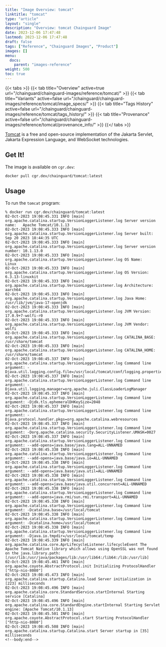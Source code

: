 ```yaml
---
title: "Image Overview: tomcat"
linktitle: "tomcat"
type: "article"
layout: "single"
description: "Overview: tomcat Chainguard Image"
date: 2023-12-06 17:47:48
lastmod: 2023-12-06 17:47:48
draft: false
tags: ["Reference", "Chainguard Images", "Product"]
images: []
menu: 
  docs: 
    parent: "images-reference"
weight: 500
toc: true
---
```


{{< tabs >}}
{{< tab title="Overview" active=true url="/chainguard/chainguard-images/reference/tomcat/" >}}
{{< tab title="Variants" active=false url="/chainguard/chainguard-images/reference/tomcat/image_specs/" >}}
{{< tab title="Tags History" active=false url="/chainguard/chainguard-images/reference/tomcat/tags_history/" >}}
{{< tab title="Provenance" active=false url="/chainguard/chainguard-images/reference/tomcat/provenance_info/" >}}
{{</ tabs >}}



<!--overview:start-->
[Tomcat](https://tomcat.apache.org/) is a free and open-source implementation of the Jakarta Servlet, Jakarta Expression Language, and WebSocket technologies.
<!--overview:end-->

<!--getting:start-->
## Get It!
The image is available on `cgr.dev`:

```
docker pull cgr.dev/chainguard/tomcat:latest
```
<!--getting:end-->

<!--body:start-->
## Usage

To run the `tomcat` program:

```shell
% docker run cgr.dev/chainguard/tomcat:latest
02-Oct-2023 19:08:45.331 INFO [main] org.apache.catalina.startup.VersionLoggerListener.log Server version name:   Apache Tomcat/10.1.13
02-Oct-2023 19:08:45.333 INFO [main] org.apache.catalina.startup.VersionLoggerListener.log Server built:          Sep 20 2023 18:44:35 UTC
02-Oct-2023 19:08:45.333 INFO [main] org.apache.catalina.startup.VersionLoggerListener.log Server version number: 10.1.13.0
02-Oct-2023 19:08:45.333 INFO [main] org.apache.catalina.startup.VersionLoggerListener.log OS Name:               Linux
02-Oct-2023 19:08:45.333 INFO [main] org.apache.catalina.startup.VersionLoggerListener.log OS Version:            6.3.13-linuxkit
02-Oct-2023 19:08:45.333 INFO [main] org.apache.catalina.startup.VersionLoggerListener.log Architecture:          aarch64
02-Oct-2023 19:08:45.333 INFO [main] org.apache.catalina.startup.VersionLoggerListener.log Java Home:             /usr/lib/jvm/java-17-openjdk
02-Oct-2023 19:08:45.333 INFO [main] org.apache.catalina.startup.VersionLoggerListener.log JVM Version:           17.0.9+7-wolfi-r0
02-Oct-2023 19:08:45.333 INFO [main] org.apache.catalina.startup.VersionLoggerListener.log JVM Vendor:            wolfi
02-Oct-2023 19:08:45.333 INFO [main] org.apache.catalina.startup.VersionLoggerListener.log CATALINA_BASE:         /usr/share/tomcat
02-Oct-2023 19:08:45.333 INFO [main] org.apache.catalina.startup.VersionLoggerListener.log CATALINA_HOME:         /usr/share/tomcat
02-Oct-2023 19:08:45.337 INFO [main] org.apache.catalina.startup.VersionLoggerListener.log Command line argument: -Djava.util.logging.config.file=/usr/local/tomcat/conf/logging.properties
02-Oct-2023 19:08:45.337 INFO [main] org.apache.catalina.startup.VersionLoggerListener.log Command line argument: -Djava.util.logging.manager=org.apache.juli.ClassLoaderLogManager
02-Oct-2023 19:08:45.337 INFO [main] org.apache.catalina.startup.VersionLoggerListener.log Command line argument: -Djdk.tls.ephemeralDHKeySize=2048
02-Oct-2023 19:08:45.337 INFO [main] org.apache.catalina.startup.VersionLoggerListener.log Command line argument: -Djava.protocol.handler.pkgs=org.apache.catalina.webresources
02-Oct-2023 19:08:45.337 INFO [main] org.apache.catalina.startup.VersionLoggerListener.log Command line argument: -Dorg.apache.catalina.security.SecurityListener.UMASK=0027
02-Oct-2023 19:08:45.337 INFO [main] org.apache.catalina.startup.VersionLoggerListener.log Command line argument: --add-opens=java.base/java.lang=ALL-UNNAMED
02-Oct-2023 19:08:45.338 INFO [main] org.apache.catalina.startup.VersionLoggerListener.log Command line argument: --add-opens=java.base/java.io=ALL-UNNAMED
02-Oct-2023 19:08:45.338 INFO [main] org.apache.catalina.startup.VersionLoggerListener.log Command line argument: --add-opens=java.base/java.util=ALL-UNNAMED
02-Oct-2023 19:08:45.338 INFO [main] org.apache.catalina.startup.VersionLoggerListener.log Command line argument: --add-opens=java.base/java.util.concurrent=ALL-UNNAMED
02-Oct-2023 19:08:45.338 INFO [main] org.apache.catalina.startup.VersionLoggerListener.log Command line argument: --add-opens=java.rmi/sun.rmi.transport=ALL-UNNAMED
02-Oct-2023 19:08:45.338 INFO [main] org.apache.catalina.startup.VersionLoggerListener.log Command line argument: -Dcatalina.base=/usr/local/tomcat
02-Oct-2023 19:08:45.338 INFO [main] org.apache.catalina.startup.VersionLoggerListener.log Command line argument: -Dcatalina.home=/usr/local/tomcat
02-Oct-2023 19:08:45.338 INFO [main] org.apache.catalina.startup.VersionLoggerListener.log Command line argument: -Djava.io.tmpdir=/usr/local/tomcat/temp
02-Oct-2023 19:08:45.339 INFO [main] org.apache.catalina.core.AprLifecycleListener.lifecycleEvent The Apache Tomcat Native library which allows using OpenSSL was not found on the java.library.path: [/usr/lib:/usr/java/packages/lib:/usr/lib64:/lib64:/lib:/usr/lib]
02-Oct-2023 19:08:45.461 INFO [main] org.apache.coyote.AbstractProtocol.init Initializing ProtocolHandler ["http-nio-8080"]
02-Oct-2023 19:08:45.473 INFO [main] org.apache.catalina.startup.Catalina.load Server initialization in [223] milliseconds
02-Oct-2023 19:08:45.496 INFO [main] org.apache.catalina.core.StandardService.startInternal Starting service [Catalina]
02-Oct-2023 19:08:45.496 INFO [main] org.apache.catalina.core.StandardEngine.startInternal Starting Servlet engine: [Apache Tomcat/10.1.13]
02-Oct-2023 19:08:45.501 INFO [main] org.apache.coyote.AbstractProtocol.start Starting ProtocolHandler ["http-nio-8080"]
02-Oct-2023 19:08:45.508 INFO [main] org.apache.catalina.startup.Catalina.start Server startup in [35] milliseconds
<!--body:end-->


